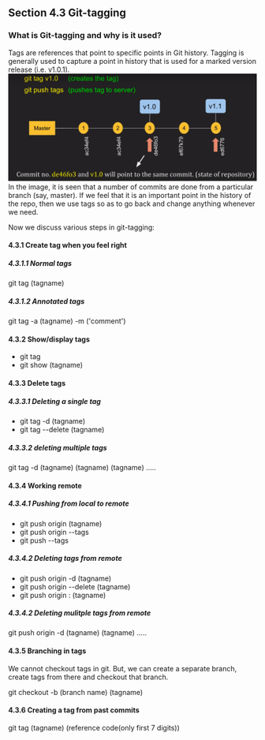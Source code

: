 ## Section 4.3 Git-tagging

### What is Git-tagging and why is it used?
Tags are references that point to specific points in Git history. Tagging is generally used to capture a point in history 
that is used for a marked version release (i.e. v1.0.1).
![](Screenshot%20(41).png)
In the image, it is seen that a number of commits are done from a particular branch (say, master). If we feel that it is an important 
point in the history of the repo, then we use tags so as to go back and change anything whenever we need.

Now we discuss various steps in git-tagging:

#### 4.3.1 Create tag when you feel right
##### 4.3.1.1 Normal tags
git tag (tagname)                                                                                                                 
  
##### 4.3.1.2 Annotated tags
git tag -a (tagname) -m ('comment')                                                                                  

#### 4.3.2 Show/display tags
* git tag 
* git show (tagname)

#### 4.3.3 Delete tags
##### 4.3.3.1 Deleting a single tag
* git tag -d (tagname)
* git tag --delete (tagname)

##### 4.3.3.2 deleting multiple tags
git tag -d (tagname) (tagname) (tagname) .....

#### 4.3.4 Working remote
##### 4.3.4.1 Pushing from local to remote
* git push origin (tagname)
* git push origin --tags
* git push --tags

##### 4.3.4.2 Deleting tags from remote
* git push origin -d (tagname)
* git push origin --delete (tagname)
* git push origin : (tagname)

##### 4.3.4.2 Deleting mulitple tags from remote
git push origin -d (tagname) (tagname) .....

#### 4.3.5 Branching in tags
We cannot checkout tags in git. But, we can create a separate branch, create tags from there and checkout that branch.

git checkout -b (branch name) (tagname)

#### 4.3.6 Creating a tag from past commits

git tag (tagname) (reference code(only first 7 digits))
